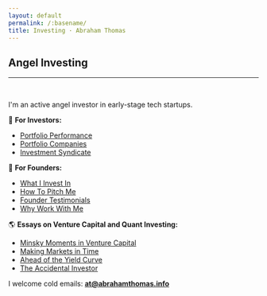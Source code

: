 ```yaml
---
layout: default
permalink: /:basename/
title: Investing · Abraham Thomas
---
```


## Angel Investing

----

<br/> 

I'm an active angel investor in early-stage tech startups. 

🚀 **For Investors:**
* [Portfolio Performance](/portfolio-statistics)
* [Portfolio Companies](/portfolio-companies)
* <a href="https://venture.angellist.com/abraham-thomas/syndicate" target="_blank" rel="noopener noreferrer">Investment Syndicate</a>

<!--* [Co-investing with me](/coinvest)-->
<!--* [Investment themes and ideas](/thesis)-->
<!--* Investment memos-->

🌱 **For Founders:**
* [What I Invest In](/angel-criteria)  
* [How To Pitch Me](/pitch-me)  
* [Founder Testimonials](/testimonials)  
* [Why Work With Me](/why-me)  
<!--* * [Memos and resources](/memos)  -->


🌎 **Essays on Venture Capital and Quant Investing:**
* [Minsky Moments in Venture Capital](https://pivotal.substack.com/p/minsky-moments-in-venture-capital)  
* [Making Markets in Time](https://pivotal.substack.com/p/making-markets-in-time)  
* [Ahead of the Yield Curve](https://pivotal.substack.com/p/ahead-of-the-yield-curve)  
* [The Accidental Investor](/the-accidental-investor)  

I welcome cold emails: **at@abrahamthomas.info**

<br/>
<br/>



<!--

* Investing in 2020
* The accidental trader
* Why I quit my hedge fund job
* The data revolution in finance


I've been on "both sides of the table" in both public and private markets.

In public markets, I was a portfolio manager at Simplex, a large hedge fund; I then co-founded Quandl, a data startup whose customers are hedge funds and fintechs.

In private markets, I raised $20M in venture capital for Quandl prior to our successful acquisition by Nasdaq; I also invest in and mentor other founders as an angel.


I like to think these experiences give me useful perspective on multiple intersecting worlds: capital markets, technology and entrepreneurship. 

-->
